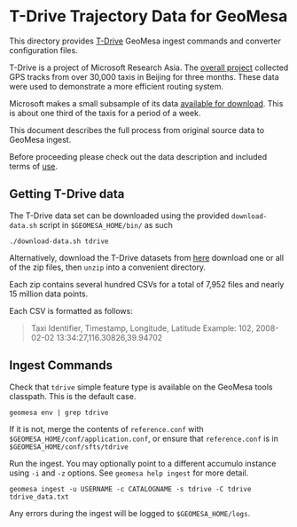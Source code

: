 # T-Drive Trajectory Data for GeoMesa

This directory provides [T-Drive](http://research.microsoft.com/apps/pubs/?id=152883) GeoMesa ingest commands and converter configuration files.

T-Drive is a project of Microsoft Research Asia. The [overall project](http://research.microsoft.com/en-us/projects/tdrive/) collected GPS tracks from over 30,000 taxis in Beijing for three months. These data were used to demonstrate a more efficient routing system.

Microsoft makes a small subsample of its data [available for download](http://research.microsoft.com/apps/pubs/?id=152883). This is about one third of the taxis for a period of a week.

This document describes the full process from original source data to GeoMesa ingest.

Before proceeding please check out the data description and included terms of [use](http://research.microsoft.com/pubs/152883/User_guide_T-drive.pdf).


## Getting T-Drive data
The T-Drive data set can be downloaded using the provided ```download-data.sh``` script in `$GEOMESA_HOME/bin/` as such

    ./download-data.sh tdrive

Alternatively, download the T-Drive datasets from [here](http://research.microsoft.com/apps/pubs/?id=152883) download one or all of the zip files, then `unzip` into a convenient directory. 

Each zip contains several hundred CSVs for a total of 7,952 files and nearly 15 million data points.

Each CSV is formatted as follows:
> Taxi Identifier, Timestamp, Longitude, Latitude
Example:
> 102, 2008-02-02 13:34:27,116.30826,39.94702 

## Ingest Commands

Check that `tdrive` simple feature type is available on the GeoMesa tools classpath. This is the default case.

    geomesa env | grep tdrive

If it is not, merge the contents of `reference.conf` with `$GEOMESA_HOME/conf/application.conf`, or ensure that `reference.conf` is in `$GEOMESA_HOME/conf/sfts/tdrive`

Run the ingest. You may optionally point to a different accumulo instance using `-i` and `-z` options. See `geomesa help ingest` for more detail.

    geomesa ingest -u USERNAME -c CATALOGNAME -s tdrive -C tdrive tdrive_data.txt

Any errors during the ingest will be logged to `$GEOMESA_HOME/logs`.
